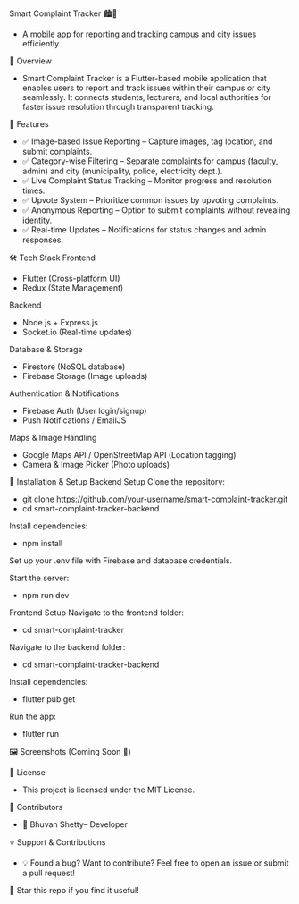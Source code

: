 Smart Complaint Tracker 🏙️📢
- A mobile app for reporting and tracking campus and city issues efficiently.

🚀 Overview
- Smart Complaint Tracker is a Flutter-based mobile application that enables users to report and track issues within their campus or city seamlessly. It connects students, lecturers, and local authorities for faster issue resolution through transparent tracking.

📌 Features
- ✅ Image-based Issue Reporting – Capture images, tag location, and submit complaints.
- ✅ Category-wise Filtering – Separate complaints for campus (faculty, admin) and city (municipality, police, electricity dept.).
- ✅ Live Complaint Status Tracking – Monitor progress and resolution times.
- ✅ Upvote System – Prioritize common issues by upvoting complaints.
- ✅ Anonymous Reporting – Option to submit complaints without revealing identity.
- ✅ Real-time Updates – Notifications for status changes and admin responses.

🛠 Tech Stack
Frontend
- Flutter (Cross-platform UI)
- Redux (State Management)

Backend
- Node.js + Express.js
- Socket.io (Real-time updates)

Database & Storage
- Firestore (NoSQL database)
- Firebase Storage (Image uploads)

Authentication & Notifications
- Firebase Auth (User login/signup)
- Push Notifications / EmailJS

Maps & Image Handling
- Google Maps API / OpenStreetMap API (Location tagging)
- Camera & Image Picker (Photo uploads)

🚀 Installation & Setup
Backend Setup
Clone the repository:
- git clone https://github.com/your-username/smart-complaint-tracker.git
- cd smart-complaint-tracker-backend

Install dependencies:
- npm install

Set up your .env file with Firebase and database credentials.

Start the server:
- npm run dev

Frontend Setup
Navigate to the frontend folder:
- cd smart-complaint-tracker

Navigate to the backend folder:
- cd smart-complaint-tracker-backend

Install dependencies:
- flutter pub get

Run the app:
- flutter run

🖼 Screenshots (Coming Soon 📸)

📜 License
- This project is licensed under the MIT License.

🤝 Contributors
- 👤 Bhuvan Shetty– Developer

⭐ Support & Contributions
- 💡 Found a bug? Want to contribute? Feel free to open an issue or submit a pull request!

🚀 Star this repo if you find it useful!
